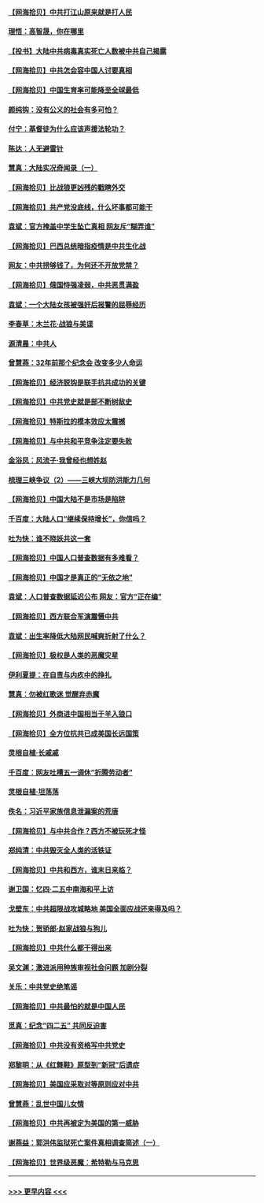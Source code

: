 #### [【网海拾贝】中共打江山原来就是打人民](../pages/nsc993/n12954345.md?t=05180751) 
#### [理悟：高智晟，你在哪里](../pages/nsc993/n12953115.md?t=05180751) 
#### [【投书】大陆中共病毒真实死亡人数被中共自己揭露](../pages/nsc993/n12953050.md?t=05180751) 
#### [【网海拾贝】中共怎会容中国人讨要真相](../pages/nsc993/n12952161.md?t=05180751) 
#### [【网海拾贝】中国生育率可能降至全球最低](../pages/nsc993/n12948793.md?t=05180751) 
#### [颜纯钩：没有公义的社会有多可怕？](../pages/nsc993/n12947626.md?t=05180751) 
#### [付宁：基督徒为什么应该声援法轮功？](../pages/nsc993/n12947233.md?t=05180751) 
#### [陈达：人无避雷针](../pages/nsc993/n12947098.md?t=05180751) 
#### [慧真：大陆实况奇闻录（一）](../pages/nsc993/n12945811.md?t=05180751) 
#### [【网海拾贝】比战狼更凶残的戳瞎外交](../pages/nsc993/n12945717.md?t=05180751) 
#### [【网海拾贝】共产党没底线，什么坏事都可能干](../pages/nsc993/n12942090.md?t=05180751) 
#### [袁斌：官方掩盖中学生坠亡真相 网友斥“糊弄谁”](../pages/nsc993/n12942029.md?t=05180751) 
#### [【网海拾贝】巴西总统暗指疫情是中共生化战](../pages/nsc993/n12938999.md?t=05180751) 
#### [网友：中共捞够钱了，为何还不开放党禁？](../pages/nsc993/n12938952.md?t=05180751) 
#### [【网海拾贝】俄国恃强凌弱，中共恶贯满盈](../pages/nsc993/n12936626.md?t=05180751) 
#### [袁斌：一个大陆女孩被强奸后报警的屈辱经历](../pages/nsc993/n12936547.md?t=05180751) 
#### [李春草：木兰花·战狼与美谍](../pages/nsc993/n12935995.md?t=05180751) 
#### [源清晨：中共人](../pages/nsc993/n12935589.md?t=05180751) 
#### [曾慧燕：32年前那个纪念会 改变多少人命运](../pages/nsc993/n12934233.md?t=05180751) 
#### [【网海拾贝】经济脱钩是联手抗共成功的关键](../pages/nsc993/n12934176.md?t=05180751) 
#### [【网海拾贝】中共党史就是部不断树敌史](../pages/nsc993/n12932844.md?t=05180751) 
#### [【网海拾贝】特斯拉的模本效应太震撼](../pages/nsc993/n12925626.md?t=05180751) 
#### [【网海拾贝】与中共和平竞争注定要失败](../pages/nsc993/n12923326.md?t=05180751) 
#### [金浴凤：风流子‧我曾经也想姓赵](../pages/nsc993/n12920911.md?t=05180751) 
#### [梳理三峡争议（2）——三峡大坝防洪能力几何](../pages/nsc993/n12920173.md?t=05180751) 
#### [【网海拾贝】中国大陆不是市场是陷阱](../pages/nsc993/n12920143.md?t=05180751) 
#### [千百度：大陆人口“继续保持增长”，你信吗？](../pages/nsc993/n12918946.md?t=05180751) 
#### [吐为快：谁不晓妖共这一套](../pages/nsc993/n12918941.md?t=05180751) 
#### [【网海拾贝】中国人口普查数据有多难看？](../pages/nsc993/n12917822.md?t=05180751) 
#### [【网海拾贝】中国才是真正的“无依之地”](../pages/nsc993/n12915845.md?t=05180751) 
#### [袁斌：人口普查数据延迟公布 网友：官方“正在编”](../pages/nsc993/n12915748.md?t=05180751) 
#### [【网海拾贝】西方联合军演震慑中共](../pages/nsc993/n12913466.md?t=05180751) 
#### [袁斌：出生率降低大陆网民喊爽折射了什么？](../pages/nsc993/n12913365.md?t=05180751) 
#### [【网海拾贝】极权是人类的恶魔灾星](../pages/nsc993/n12910697.md?t=05180751) 
#### [伊利夏提：在自责与内疚中的挣扎](../pages/nsc993/n12910493.md?t=05180751) 
#### [慧真：勿被红歌迷 觉醒弃赤魔](../pages/nsc993/n12910485.md?t=05180751) 
#### [【网海拾贝】外商进中国相当于羊入狼口](../pages/nsc993/n12908274.md?t=05180751) 
#### [【网海拾贝】全方位抗共已成美国长远国策](../pages/nsc993/n12906878.md?t=05180751) 
#### [灵根自植‧长戚戚](../pages/nsc993/n12905585.md?t=05180751) 
#### [千百度：网友吐槽五一调休“折腾劳动者”](../pages/nsc993/n12905934.md?t=05180751) 
#### [灵根自植‧坦荡荡](../pages/nsc993/n12905562.md?t=05180751) 
#### [佚名：习近平家族信息泄漏案的荒唐](../pages/nsc993/n12904705.md?t=05180751) 
#### [【网海拾贝】与中共合作？西方不被玩死才怪](../pages/nsc993/n12903873.md?t=05180751) 
#### [郑纯清：中共毁灭全人类的活铁证](../pages/nsc993/n12903785.md?t=05180751) 
#### [【网海拾贝】中共和西方，谁末日来临？](../pages/nsc993/n12903482.md?t=05180751) 
#### [谢卫国：忆四‧二五中南海和平上访](../pages/nsc993/n12902192.md?t=05180751) 
#### [戈壁东：中共超限战攻城略地 美国全面应战还来得及吗？](../pages/nsc993/n12902297.md?t=05180751) 
#### [吐为快：贺骄郎‧赵家战狼与狗儿](../pages/nsc993/n12902280.md?t=05180751) 
#### [【网海拾贝】中共什么都干得出来](../pages/nsc993/n12897500.md?t=05180751) 
#### [吴文渊：激进派用种族审视社会问题 加剧分裂](../pages/nsc993/n12893881.md?t=05180751) 
#### [关乐：中共党史绝笔谣](../pages/nsc993/n12897270.md?t=05180751) 
#### [【网海拾贝】中共最怕的就是中国人民](../pages/nsc993/n12894705.md?t=05180751) 
#### [觅真：纪念“四二五” 共同反迫害](../pages/nsc993/n12894553.md?t=05180751) 
#### [【网海拾贝】中共没有资格写中共党史](../pages/nsc993/n12892231.md?t=05180751) 
#### [郑黎明：从《红舞鞋》原型到“新冠”后遗症](../pages/nsc993/n12890469.md?t=05180751) 
#### [【网海拾贝】美国应采取对等原则应对中共](../pages/nsc993/n12889176.md?t=05180751) 
#### [曾慧燕：乱世中国儿女情](../pages/nsc993/n12887931.md?t=05180751) 
#### [【网海拾贝】中共再被定为美国的第一威胁](../pages/nsc993/n12887580.md?t=05180751) 
#### [谢燕益：郭洪伟监狱死亡案件真相调查简述（一）](../pages/nsc993/n12885648.md?t=05180751) 
#### [【网海拾贝】世界级恶魔：希特勒与马克思](../pages/nsc993/n12884062.md?t=05180751) 

----
#### [ >>> 更早内容 <<< ](../indexes/nsc993-earlier.md)
